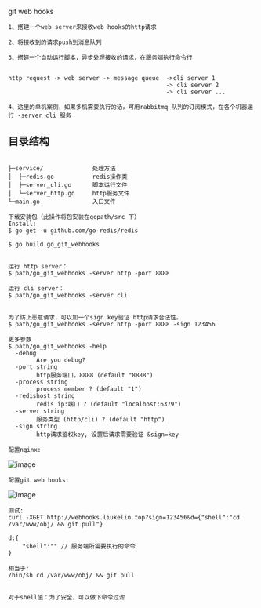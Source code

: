 git web hooks

    1、搭建一个web server来接收web hooks的http请求

    2、将接收到的请求push到消息队列

    3、搭建一个自动运行脚本，异步处理接收的请求，在服务端执行命令行


    http request -> web server -> message queue  ->cli server 1
                                                 -> cli server 2
                                                 -> cli server ...

    4、这里的单机案例，如果多机需要执行的话，可用rabbitmq 队列的订阅模式，在各个机器运行 -server cli 服务

    
## 目录结构

~~~

├─service/              处理方法
│  ├─redis.go           redis操作类
│  ├─server_cli.go      脚本运行文件
│  └─server_http.go     http服务文件
└─main.go               入口文件

~~~


    下载安装包（此操作将包安装在gopath/src 下）
    Install: 
    $ go get -u github.com/go-redis/redis

    $ go build go_git_webhooks


    运行 http server：
    $ path/go_git_webhooks -server http -port 8888 

    运行 cli server：
    $ path/go_git_webhooks -server cli


    为了防止恶意请求，可以加一个sign key验证 http请求合法性。
    $ path/go_git_webhooks -server http -port 8888 -sign 123456

    更多参数
    $ path/go_git_webhooks -help
      -debug
            Are you debug?
      -port string
            http服务端口，8888 (default "8888")
      -process string
            process member ? (default "1")
      -redishost string
            redis ip:端口 ? (default "localhost:6379")
      -server string
            服务类型 (http/cli) ? (default "http")
      -sign string
            http请求鉴权key, 设置后请求需要验证 &sign=key

    配置nginx:
![image](https://raw.githubusercontent.com/liukelin/go_git_webhooks/master/img/2.png)
    
    配置git web hooks:
![image](https://raw.githubusercontent.com/liukelin/go_git_webhooks/master/img/1.png)

    测试:
    curl -XGET http://webhooks.liukelin.top?sign=123456&d={"shell":"cd /var/www/obj/ && git pull"}

    d:{
        "shell":"" // 服务端所需要执行的命令
    }

    相当于:
    /bin/sh cd /var/www/obj/ && git pull


    对于shell值：为了安全，可以做下命令过滤










